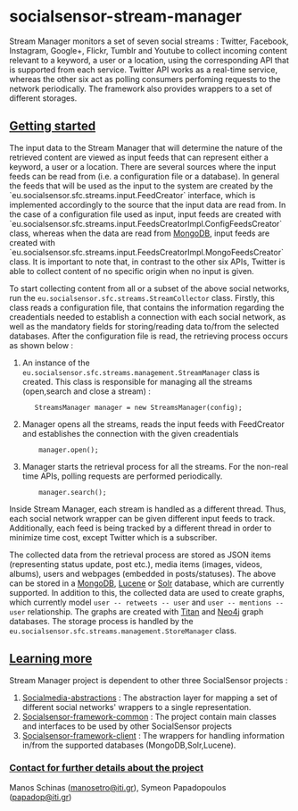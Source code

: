 socialsensor-stream-manager
===========================

<p>Stream Manager monitors a set of seven social streams : Twitter, Facebook, Instagram, Google+, Flickr, Tumblr and Youtube to collect incoming content relevant to a keyword, a user or a location, using the corresponding API that is supported from each service. Twitter API works as a real-time service, whereas the other six act as polling consumers perfoming requests to the network periodically. The framework also provides wrappers to a set of different storages.</p>

<h2><u>Getting started</u></h2>
The input data to the Stream Manager that will determine the nature of the retrieved content are viewed as input feeds that can represent either a keyword, a user or a location. There are several sources where the input feeds can be read from (i.e. a configuration file or a database). In general the feeds that will be used as the input to the system are created by the `eu.socialsensor.sfc.streams.input.FeedCreator` interface, which is implemented accordingly to the source that the input data are read from. In the case of a configuration file used as input, input feeds are created with `eu.socialsensor.sfc.streams.input.FeedsCreatorImpl.ConfigFeedsCreator` class, whereas when the data are read from <a href="http://www.mongodb.org/">MongoDB</a>, input feeds are created with `eu.socialsensor.sfc.streams.input.FeedsCreatorImpl.MongoFeedsCreator` class. It is important to note that, in contrast to the other six APIs, Twitter is able to collect content of no specific origin when no input is given.

To start collecting content from all or a subset of the above social networks, run the `eu.socialsensor.sfc.streams.StreamCollector` class. Firstly, this class reads a configuration file, that contains the information regarding the creadentials needed to establish a connection with each social network, as well as the mandatory fields for storing/reading data to/from the selected databases. After the configuration file is read, the retrieving process occurs as shown below : 

1. An instance of the  `eu.socialsensor.sfc.streams.management.StreamManager` class is created. This class is responsible for managing all the streams (open,search and close a stream) : 

          StreamsManager manager = new StreamsManager(config);
          

2. Manager opens all the streams, reads the input feeds with FeedCreator and establishes the connection with the given creadentials


           manager.open();  
           
3. Manager starts the retrieval process for all the streams. For the non-real time APIs, polling requests are performed periodically. 
    
           manager.search();
    

Inside Stream Manager, each stream is handled as a different thread. Thus, each social network wrapper can be given different input feeds to track. Additionally, each feed is being tracked by a different thread in order to minimize time cost, except Twitter which is a subscriber.

The collected data from the retrieval process are stored as JSON items (representing status update, post etc.), media items (images, videos, albums), users and webpages (embedded in posts/statuses). The above can be stored in a <a href="http://www.mongodb.org/">MongoDB</a>, <a href="http://lucene.apache.org/">Lucene</a> or <a href="http://lucene.apache.org/solr/">Solr</a> database, which are currently supported. In addition to this, the collected data are used to create graphs, which currently model `user -- retweets -- user` and `user -- mentions -- user` relationship. The graphs are created with <a href="http://thinkaurelius.github.io/titan/">Titan</a> and <a href="http://www.neo4j.org/">Neo4j</a> graph databases. The storage process is handled by the `eu.socialsensor.sfc.streams.management.StoreManager` class.

<h2><u>Learning more</u></h2>

Stream Manager project is dependent to other three SocialSensor projects : 

1. <a href="https://github.com/socialsensor/socialmedia-abstractions">Socialmedia-abstractions</a> : The abstraction layer for mapping a set of different social networks' wrappers to a single representation. 
2. <a href="https://github.com/socialsensor/socialsensor-framework-common"> Socialsensor-framework-common</a> : The project contain main classes and interfaces to be used by other SocialSensor projects
3. <a href="https://github.com/socialsensor/socialsensor-framework-client"> Socialsensor-framework-client</a> : The wrappers for handling information in/from the supported databases (MongoDB,Solr,Lucene).


<h3><u>Contact for further details about the project</u></h3>


Manos Schinas (manosetro@iti.gr), Symeon Papadopoulos (papadop@iti.gr)

